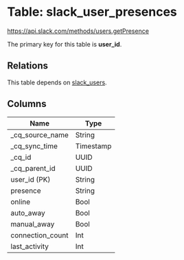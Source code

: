 # Table: slack_user_presences

https://api.slack.com/methods/users.getPresence

The primary key for this table is **user_id**.

## Relations

This table depends on [slack_users](slack_users.md).

## Columns

| Name          | Type          |
| ------------- | ------------- |
|_cq_source_name|String|
|_cq_sync_time|Timestamp|
|_cq_id|UUID|
|_cq_parent_id|UUID|
|user_id (PK)|String|
|presence|String|
|online|Bool|
|auto_away|Bool|
|manual_away|Bool|
|connection_count|Int|
|last_activity|Int|